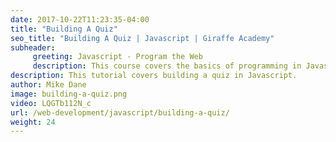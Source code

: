 ```yaml
---
date: 2017-10-22T11:23:35-04:00
title: "Building A Quiz"
seo_title: "Building A Quiz | Javascript | Giraffe Academy"
subheader:
     greeting: Javascript - Program the Web
     description: This course covers the basics of programming in Javascript. Work your way through the videos and we'll teach you everything you need to know to make your website more responsive!
description: This tutorial covers building a quiz in Javascript.
author: Mike Dane
image: building-a-quiz.png
video: LQGTb112N_c
url: /web-development/javascript/building-a-quiz/
weight: 24
---
```

